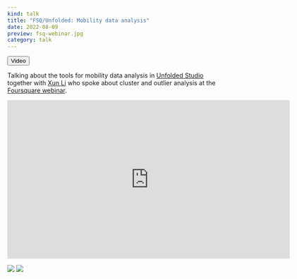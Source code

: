 ```yaml
---
kind: talk
title: "FSQ/Unfolded: Mobility data analysis"
date: 2022-08-09
preview: fsq-webinar.jpg
category: talk
---
```

<button href="https://vimeo.com/737977605">Video</button>

Talking about the tools for mobility data analysis in [Unfolded Studio](https://studio.unfolded.ai/)  together with [Xun Li](https://www.linkedin.com/in/xun-li-794a5b18/) who spoke about cluster and outlier analysis at the [Foursquare webinar](https://connect.foursquare.com/2022-08-Unfolded-Toolbox-Geospatial-Solutions.html).



<iframe src="https://player.vimeo.com/video/737977605?h=1b6540aac5&color=F9CA48&title=0&byline=0&portrait=0" width="640" height="360" frameborder="0" allow="autoplay; fullscreen; picture-in-picture" allowfullscreen></iframe>


[![](fsq-webinar.jpg)](https://vimeo.com/737977605)
![](fsq-webinar2.jpg)